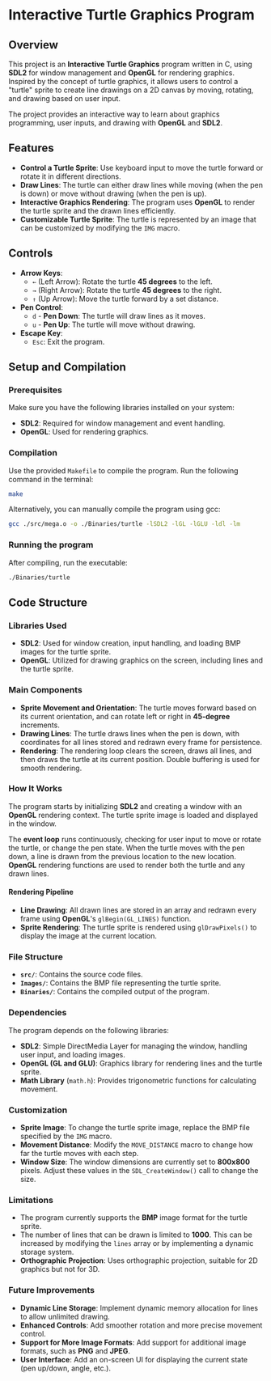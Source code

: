 # Interactive Turtle Graphics Program

## Overview
This project is an **Interactive Turtle Graphics** program written in C, using **SDL2** for window management and **OpenGL** for rendering graphics. Inspired by the concept of turtle graphics, it allows users to control a "turtle" sprite to create line drawings on a 2D canvas by moving, rotating, and drawing based on user input.

The project provides an interactive way to learn about graphics programming, user inputs, and drawing with **OpenGL** and **SDL2**.

## Features
- **Control a Turtle Sprite**: Use keyboard input to move the turtle forward or rotate it in different directions.
- **Draw Lines**: The turtle can either draw lines while moving (when the pen is down) or move without drawing (when the pen is up).
- **Interactive Graphics Rendering**: The program uses **OpenGL** to render the turtle sprite and the drawn lines efficiently.
- **Customizable Turtle Sprite**: The turtle is represented by an image that can be customized by modifying the `IMG` macro.

## Controls
- **Arrow Keys**:
  - `←` (Left Arrow): Rotate the turtle **45 degrees** to the left.
  - `→` (Right Arrow): Rotate the turtle **45 degrees** to the right.
  - `↑` (Up Arrow): Move the turtle forward by a set distance.
- **Pen Control**:
  - `d` - **Pen Down**: The turtle will draw lines as it moves.
  - `u` - **Pen Up**: The turtle will move without drawing.
- **Escape Key**:
  - `Esc`: Exit the program.

## Setup and Compilation

### Prerequisites
Make sure you have the following libraries installed on your system:
- **SDL2**: Required for window management and event handling.
- **OpenGL**: Used for rendering graphics.

### Compilation
Use the provided `Makefile` to compile the program. Run the following command in the terminal:

```sh
make
```

Alternatively, you can manually compile the program using gcc:

```sh
gcc ./src/mega.o -o ./Binaries/turtle -lSDL2 -lGL -lGLU -ldl -lm
```

### Running the program
After compiling, run the executable:

```sh
./Binaries/turtle
```

## Code Structure

### Libraries Used
- **SDL2**: Used for window creation, input handling, and loading BMP images for the turtle sprite.
- **OpenGL**: Utilized for drawing graphics on the screen, including lines and the turtle sprite.

### Main Components
- **Sprite Movement and Orientation**: The turtle moves forward based on its current orientation, and can rotate left or right in **45-degree** increments.
- **Drawing Lines**: The turtle draws lines when the pen is down, with coordinates for all lines stored and redrawn every frame for persistence.
- **Rendering**: The rendering loop clears the screen, draws all lines, and then draws the turtle at its current position. Double buffering is used for smooth rendering.

### How It Works
The program starts by initializing **SDL2** and creating a window with an **OpenGL** rendering context. The turtle sprite image is loaded and displayed in the window.

The **event loop** runs continuously, checking for user input to move or rotate the turtle, or change the pen state. When the turtle moves with the pen down, a line is drawn from the previous location to the new location. **OpenGL** rendering functions are used to render both the turtle and any drawn lines.

#### Rendering Pipeline
- **Line Drawing**: All drawn lines are stored in an array and redrawn every frame using **OpenGL**'s `glBegin(GL_LINES)` function.
- **Sprite Rendering**: The turtle sprite is rendered using `glDrawPixels()` to display the image at the current location.

### File Structure
- **`src/`**: Contains the source code files.
- **`Images/`**: Contains the BMP file representing the turtle sprite.
- **`Binaries/`**: Contains the compiled output of the program.

### Dependencies
The program depends on the following libraries:
- **SDL2**: Simple DirectMedia Layer for managing the window, handling user input, and loading images.
- **OpenGL (GL and GLU)**: Graphics library for rendering lines and the turtle sprite.
- **Math Library** (`math.h`): Provides trigonometric functions for calculating movement.

### Customization
- **Sprite Image**: To change the turtle sprite image, replace the BMP file specified by the `IMG` macro.
- **Movement Distance**: Modify the `MOVE_DISTANCE` macro to change how far the turtle moves with each step.
- **Window Size**: The window dimensions are currently set to **800x800** pixels. Adjust these values in the `SDL_CreateWindow()` call to change the size.

### Limitations
- The program currently supports the **BMP** image format for the turtle sprite.
- The number of lines that can be drawn is limited to **1000**. This can be increased by modifying the `lines` array or by implementing a dynamic storage system.
- **Orthographic Projection**: Uses orthographic projection, suitable for 2D graphics but not for 3D.

### Future Improvements
- **Dynamic Line Storage**: Implement dynamic memory allocation for lines to allow unlimited drawing.
- **Enhanced Controls**: Add smoother rotation and more precise movement control.
- **Support for More Image Formats**: Add support for additional image formats, such as **PNG** and **JPEG**.
- **User Interface**: Add an on-screen UI for displaying the current state (pen up/down, angle, etc.).
